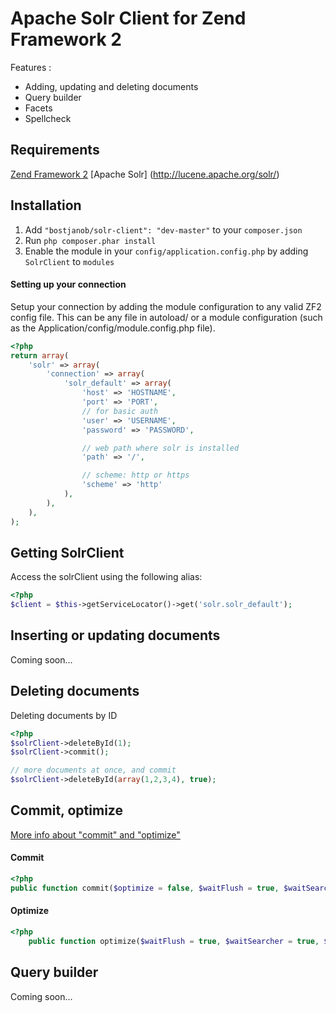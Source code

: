 # Apache Solr Client for Zend Framework 2

Features :

  - Adding, updating and deleting documents
  - Query builder
  - Facets
  - Spellcheck

## Requirements
[Zend Framework 2](http://www.github.com/zendframework/zf2)
[Apache Solr] (http://lucene.apache.org/solr/)

## Installation

 1.  Add `"bostjanob/solr-client": "dev-master"` to your `composer.json`
 2.  Run `php composer.phar install`
 3.  Enable the module in your `config/application.config.php` by adding `SolrClient` to `modules`

#### Setting up your connection

Setup your connection by adding the module configuration to any valid ZF2 config file. This can be any file in autoload/
or a module configuration (such as the Application/config/module.config.php file).

```php
<?php
return array(
    'solr' => array(
        'connection' => array(
            'solr_default' => array(
                'host' => 'HOSTNAME',
                'port' => 'PORT',
                // for basic auth
                'user' => 'USERNAME', 
                'password' => 'PASSWORD',

                // web path where solr is installed
                'path' => '/', 

                // scheme: http or https
                'scheme' => 'http'
            ),
        ),
    ),
);
```

## Getting SolrClient

Access the solrClient using the following alias:

```php
<?php
$client = $this->getServiceLocator()->get('solr.solr_default');
```

## Inserting or updating documents
Coming soon...

## Deleting documents
Deleting documents by ID
```php
<?php
$solrClient->deleteById(1);
$solrClient->commit();

// more documents at once, and commit
$solrClient->deleteById(array(1,2,3,4), true);
```

## Commit, optimize
[More info about "commit" and "optimize"](http://wiki.apache.org/solr/UpdateXmlMessages#A.22commit.22_and_.22optimize.22)

#### Commit
```php
<?php
public function commit($optimize = false, $waitFlush = true, $waitSearcher = true)
```

#### Optimize
```php
<?php
    public function optimize($waitFlush = true, $waitSearcher = true, $maxSegments = 1)
```

## Query builder
Coming soon...